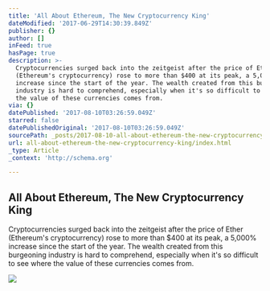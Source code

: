 ```yaml
---
title: 'All About Ethereum, The New Cryptocurrency King'
dateModified: '2017-06-29T14:30:39.849Z'
publisher: {}
author: []
inFeed: true
hasPage: true
description: >-
  Cryptocurrencies surged back into the zeitgeist after the price of Ether
  (Ethereum's cryptocurrency) rose to more than $400 at its peak, a 5,000%
  increase since the start of the year. The wealth created from this burgeoning
  industry is hard to comprehend, especially when it's so difficult to see where
  the value of these currencies comes from.
via: {}
datePublished: '2017-08-10T03:26:59.049Z'
starred: false
datePublishedOriginal: '2017-08-10T03:26:59.049Z'
sourcePath: _posts/2017-08-10-all-about-ethereum-the-new-cryptocurrency-king.md
url: all-about-ethereum-the-new-cryptocurrency-king/index.html
_type: Article
_context: 'http://schema.org'

---
```

<article style=""><h1>All About Ethereum, The New Cryptocurrency King</h1><p>Cryptocurrencies surged back into the zeitgeist after the price of Ether (Ethereum's cryptocurrency) rose to more than $400 at its peak, a 5,000% increase since the start of the year. The wealth created from this burgeoning industry is hard to comprehend, especially when it's so difficult to see where the value of these currencies comes from.</p><img src="https://img.purch.com/o/aHR0cHM6Ly9pbWcucHVyY2guY29tL3cvNTAwL2FIUjBjRG92TDIxbFpHbGhMbUpsYzNSdlptMXBZM0p2TG1OdmJTOVBMMVV2TmpnMU1UZ3lMMjl5YVdkcGJtRnNMM05vZFhSMFpYSnpkRzlqYTE4Mk5UTXhOVE16TWpNdWFuQm4=" /></article>